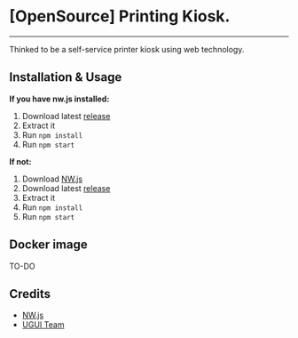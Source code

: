 # [OpenSource] Printing Kiosk.
****

Thinked to be a self-service printer kiosk using web technology.

## Installation & Usage

**If you have nw.js installed:**
1. Download latest [release](https://github.com/3clypse/open-printing-kiosk/releases)
2. Extract it
3. Run `npm install`
4. Run `npm start`

**If not:**
1. Download [NW.js](http://nwjs.io/)
2. Download latest [release](https://github.com/3clypse/open-printing-kiosk/releases)
3. Extract it
5. Run `npm install`
6. Run `npm start`

## Docker image
TO-DO


## Credits
* [NW.js](http://nwjs.io)
* [UGUI Team](https://github.com/UniversalGUI/UGUI)





